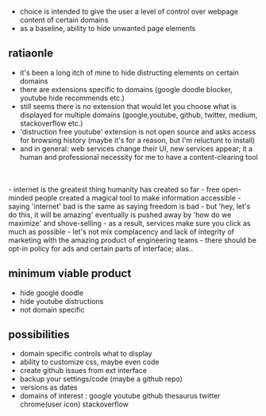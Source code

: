 
- choice is intended to give the user a level of control over webpage content of certain domains
- as a baseline, ability to hide unwanted page elements

## ratiaonle

- it's been a long itch of mine to hide distructing elements on certain domains
- there are extensions specific to domains (google doodle blocker, youtube hide recommends etc.)
- still seems there is no extension that would let you choose what is displayed for multiple domains (google,youtube, github, twitter, medium, stackoverflow etc.)
- 'distruction free youtube' extension is not open source and asks access for browsing history (maybe it's for a reason, but I'm reluctunt to install) 
- and in general: web services change their UI, new services appear; it a human  and  professional necessity for me to have a content-clearing tool
<br/>
<br/>
- internet is the greatest thing humanity has created so far
- free open-minded people created a magical tool to make information accessible
- saying 'internet' bad is the same as saying freedom is bad
- but 'hey, let's do this, it will be amazing' eventually is pushed away by 'how do we maximize' and shove-selling
- as a result, services make sure you click as much as possible
- let's not mix complacency and lack of integrity of marketing with the amazing product of engineering teams
- there should be opt-in policy for ads and certain parts of interface; alas..

## minimum viable product

- hide google doodle
- hide youtube distructions
- not domain specific

## possibilities

- domain specific controls what to display
- ability to customize css, maybe even code 
- create github issues from ext interface
- backup your settings/code (maybe a github repo)
- versions as dates
- domains of interest : google youtube github thesaurus twitter chrome(user icon) stackoverflow

